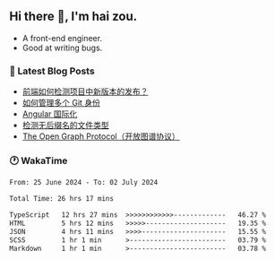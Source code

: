 ## Hi there 👋, I'm hai zou.

- A front-end engineer.
- Good at writing bugs.

### 📖 Latest Blog Posts
<!-- BLOG-POST-LIST:START -->
- [前端如何检测项目中新版本的发布？](https://blog.izou.top/angular/version-update/)
- [如何管理多个 Git 身份](https://blog.izou.top/git/multi-git-identity/)
- [Angular 国际化](https://blog.izou.top/angular/i18n/)
- [检测无后缀名的文件类型](https://blog.izou.top/js/filetype-check/)
- [The Open Graph Protocol（开放图谱协议）](https://blog.izou.top/website/open-graph-protocol/)
<!-- BLOG-POST-LIST:END -->

### 🕐 WakaTime
<!--START_SECTION:waka-->

```txt
From: 25 June 2024 - To: 02 July 2024

Total Time: 26 hrs 17 mins

TypeScript   12 hrs 27 mins  >>>>>>>>>>>>-------------   46.27 %
HTML         5 hrs 12 mins   >>>>>--------------------   19.35 %
JSON         4 hrs 11 mins   >>>>---------------------   15.55 %
SCSS         1 hr 1 min      >------------------------   03.79 %
Markdown     1 hr 1 min      >------------------------   03.78 %
```

<!--END_SECTION:waka-->
